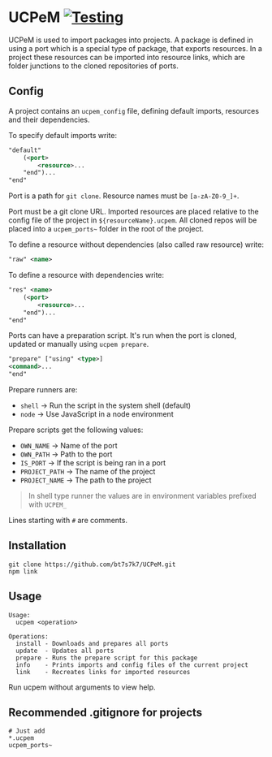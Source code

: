 # UCPeM [![Testing](https://github.com/bt7s7k7/UCPeM/workflows/Testing/badge.svg)](https://github.com/bt7s7k7/UCPeM/actions?query=workflow%3ATesting)
UCPeM is used to import packages into projects. A package is defined in using a port which is a special type of package, that exports resources. In a project these resources can be imported into resource links, which are folder junctions to the cloned repositories of ports. 

## Config
A project contains an `ucpem_config` file, defining default imports, resources and their dependencies. 

To specify default imports write:
```xml
"default" 
    (<port>
        <resource>...
    "end")...
"end"
```
Port is a path for `git clone`. Resource names must be `[a-zA-Z0-9_]+`.

Port must be a git clone URL. Imported resources are placed relative to the config file of the project in `${resourceName}.ucpem`. All cloned repos will be placed into a `ucpem_ports~` folder in the root of the project. 

To define a resource without dependencies (also called raw resource) write:
```xml
"raw" <name>
```

To define a resource with dependencies write:
```xml
"res" <name>
    (<port>
        <resource>...
    "end")...
"end"
```

Ports can have a preparation script. It's run when the port is cloned, updated or manually using `ucpem prepare`. 
```xml
"prepare" ["using" <type>]
<command>...
"end"
``` 
Prepare runners are:
 - `shell` → Run the script in the system shell (default)
 - `node` → Use JavaScript in a node environment

Prepare scripts get the following values: 
 - `OWN_NAME` → Name of the port
 - `OWN_PATH` → Path to the port
 - `IS_PORT` → If the script is being ran in a port
 - `PROJECT_PATH` → The name of the project
 - `PROJECT_NAME` → The path to the project
> In shell type runner the values are in environment variables prefixed with `UCPEM_`

Lines starting with `#` are comments.
## Installation
```
git clone https://github.com/bt7s7k7/UCPeM.git
npm link
```
## Usage
```
Usage:
  ucpem <operation>

Operations:
  install - Downloads and prepares all ports
  update  - Updates all ports
  prepare - Runs the prepare script for this package
  info    - Prints imports and config files of the current project
  link    - Recreates links for imported resources
```
Run ucpem without arguments to view help.
## Recommended .gitignore for projects
```git
# Just add
*.ucpem
ucpem_ports~
```
